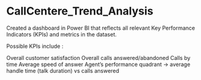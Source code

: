 # CallCentere_Trend_Analysis

Created a dashboard in Power BI  that reflects all relevant Key Performance Indicators (KPIs) and metrics in the dataset. 

Possible KPIs include :

Overall customer satisfaction
Overall calls answered/abandoned
Calls by time
Average speed of answer
Agent’s performance quadrant -> average handle time (talk duration) vs calls answered
